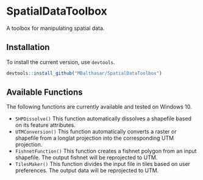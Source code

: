 # SpatialDataToolbox
A toolbox for manipulating spatial data.

## Installation

To install the current version, use `devtools`.

```R
devtools::install_github("MBalthasar/SpatialDataToolbox")
```

## Available Functions

The following functions are currently available and tested on Windows 10.

* `SHPDissolve()` This function automatically dissolves a shapefile based on its feature attributes.
* `UTMConversion()` This function automatically converts a raster or shapefile from a longlat projection into the corresponding UTM projection.
* `FishnetFunction()` This function creates a fishnet polygon from an input shapefile. The output fishnet will be reprojected to UTM.
* `TilesMaker()` This function divides the input file in tiles based on user preferences. The output data will be reprojected to UTM.
